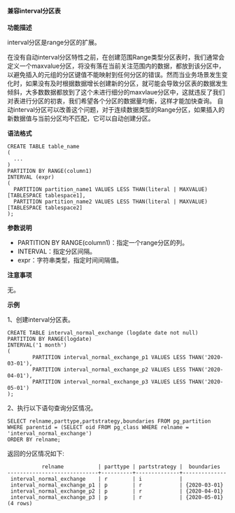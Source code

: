 #### 兼容interval分区表

**功能描述**

interval分区是range分区的扩展。

在没有自动interval分区特性之前，在创建范围Range类型分区表时，我们通常会定义一个maxvalue分区，将没有落在当前关注范围内的数据，都放到该分区中，以避免插入的元组的分区键值不能映射到任何分区的错误。然而当业务场景发生变化时，如果没有及时根据数据增长创建新的分区，就可能会导致分区表的数据发生倾斜，大多数数据都放到了这个未进行细分的maxvlaue分区中，这就违反了我们对表进行分区的初衷，我们希望各个分区的数据量均衡，这样才能加快查询。
自动interval分区可以改善这个问题，对于连续数据类型的Range分区，如果插入的新数据值与当前分区均不匹配，它可以自动创建分区。

**语法格式**

```
CREATE TABLE table_name
(
  ...
)
PARTITION BY RANGE(column1)
INTERVAL (expr) 
(
  PARTITION partition_name1 VALUES LESS THAN(literal | MAXVALUE) [TABLESPACE tablespace1],
  PARTITION partition_name2 VALUES LESS THAN(literal | MAXVALUE) [TABLESPACE tablespace2]
);
```

**参数说明**

- PARTITION BY RANGE(column1)：指定一个range分区的列。
- INTERVAL：指定分区间隔。
- expr：字符串类型，指定时间间隔值。

**注意事项**

无。

**示例**

1、创建interval分区表。

```
CREATE TABLE interval_normal_exchange (logdate date not null)
PARTITION BY RANGE(logdate)
INTERVAL('1 month')
(
        PARTITION interval_normal_exchange_p1 VALUES LESS THAN('2020-03-01'),
        PARTITION interval_normal_exchange_p2 VALUES LESS THAN('2020-04-01'),
        PARTITION interval_normal_exchange_p3 VALUES LESS THAN('2020-05-01')
);
```

2、执行以下语句查询分区情况。

```
SELECT relname,parttype,partstrategy,boundaries FROM pg_partition 
WHERE parentid = (SELECT oid FROM pg_class WHERE relname = 'interval_normal_exchange')
ORDER BY relname;
```

返回的分区情况如下:

```
           relname           | parttype | partstrategy |  boundaries
-----------------------------+----------+--------------+--------------
 interval_normal_exchange    | r        | i            |
 interval_normal_exchange_p1 | p        | r            | {2020-03-01}
 interval_normal_exchange_p2 | p        | r            | {2020-04-01}
 interval_normal_exchange_p3 | p        | r            | {2020-05-01}
(4 rows)
```

